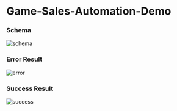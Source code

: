 # Game-Sales-Automation-Demo
    
### Schema
![schema](../../Users/Ugur/Desktop/gameProjectImages/schema.PNG)

### Error Result
![error](../../Users/Ugur/Desktop/gameProjectImages/errorResult.PNG)

### Success Result
![success](../../Users/Ugur/Desktop/gameProjectImages/successResult.PNG)